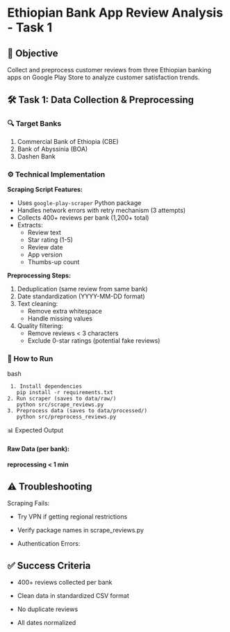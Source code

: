 # Ethiopian Bank App Review Analysis - Task 1

## 📌 Objective
Collect and preprocess customer reviews from three Ethiopian banking apps on Google Play Store to analyze customer satisfaction trends.

## 🛠️ Task 1: Data Collection & Preprocessing
### 🔍 Target Banks
1. Commercial Bank of Ethiopia (CBE)
2. Bank of Abyssinia (BOA)
3. Dashen Bank

### ⚙️ Technical Implementation
**Scraping Script Features:**
- Uses `google-play-scraper` Python package
- Handles network errors with retry mechanism (3 attempts)
- Collects 400+ reviews per bank (1,200+ total)
- Extracts:
  - Review text
  - Star rating (1-5)
  - Review date
  - App version
  - Thumbs-up count

**Preprocessing Steps:**
1. Deduplication (same review from same bank)
2. Date standardization (YYYY-MM-DD format)
3. Text cleaning:
   - Remove extra whitespace
   - Handle missing values
4. Quality filtering:
   - Remove reviews < 3 characters
   - Exclude 0-star ratings (potential fake reviews)

### 🚀 How to Run
  bash
  
     1. Install dependencies
       pip install -r requirements.txt
    2. Run scraper (saves to data/raw/)
       python src/scrape_reviews.py
    3. Preprocess data (saves to data/processed/)
       python src/preprocess_reviews.py

📊 Expected Output
  #### Raw Data (per bank):
  #### reprocessing	< 1 min
  
## ⚠️ Troubleshooting
   Scraping Fails:

- Try VPN if getting regional restrictions

- Verify package names in scrape_reviews.py

- Authentication Errors:

## ✅ Success Criteria
- 400+ reviews collected per bank

- Clean data in standardized CSV format

- No duplicate reviews

- All dates normalized

